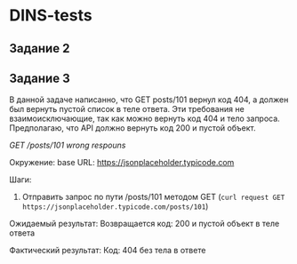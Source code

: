 # DINS-tests
## Задание 2


## Задание 3

В данной задаче написанно, что GET posts/101 вернул код 404, а должен был вернуть пустой список в теле ответа. 
Эти требования не взаимоисключающие, так как можно вернуть код 404 и тело запроса.
Предполагаю, что API должно вернуть код 200 и пустой объект.

*GET /posts/101 wrong respouns*

Окружение: 
base URL: https://jsonplaceholder.typicode.com

Шаги:
1. Отправить запрос по пути /posts/101 методом GET (`curl request GET https://jsonplaceholder.typicode.com/posts/101`)

Ожидаемый результат:
Возвращается код: 200 и пустой объект в теле ответа

Фактический результат:
Код: 404 без тела в ответе





